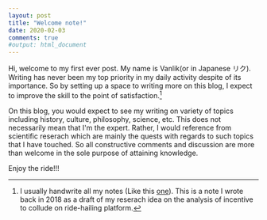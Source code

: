 ```yaml
---
layout: post
title: "Welcome note!"
date: 2020-02-03
comments: true
#output: html_document
---
```


Hi, welcome to my first ever post. My name is Vanlik(or in Japanese リク). Writing has never been my top priority in my daily activity despite of its importance. So by setting up a space to writing more on this blog, I expect to improve the skill to the point of satisfaction.[^1]
[^1]: I usually handwrite all my notes (Like this [one](https://drive.google.com/file/d/13H_1X5MR2p4hoSaOnkcxW446eN044wbd/view)). This is a note I wrote back in 2018 as a draft of my reserach idea on the analysis of incentive to collude on ride-hailing platform.

On this blog, you would expect to see my writing on variety of topics including history, culture, philosophy, science, etc. This does not necessarily mean that I'm the expert. Rather, I would reference from scientific reserach which are mainly the quests with regards to such topics that I have touched. So all constructive comments and discussion are more than welcome in the sole purpose of attaining knowledge. 

Enjoy the ride!!!




